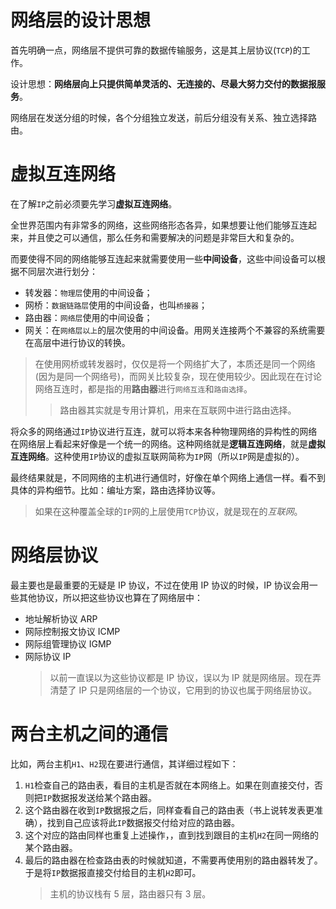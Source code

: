 # 网络层的设计思想

首先明确一点，网络层不提供可靠的数据传输服务，这是其上层协议(`TCP`)的工作。

设计思想：**网络层向上只提供简单灵活的、无连接的、尽最大努力交付的数据报服务**。

网络层在发送分组的时候，各个分组独立发送，前后分组没有关系、独立选择路由。

# 虚拟互连网络

在了解`IP`之前必须要先学习**虚拟互连网络**。

全世界范围内有非常多的网络，这些网络形态各异，如果想要让他们能够互连起来，并且使之可以通信，那么任务和需要解决的问题是非常巨大和复杂的。

而要使得不同的网络能够互连起来就需要使用一些**中间设备**，这些中间设备可以根据不同层次进行划分：

- 转发器：`物理层`使用的中间设备；
- 网桥：`数据链路层`使用的中间设备，也叫`桥接器`；
- 路由器：`网络层`使用的中间设备；
- 网关：在`网络层以上`的层次使用的中间设备。用网关连接两个不兼容的系统需要在高层中进行协议的转换。

> 在使用网桥或转发器时，仅仅是将一个网络扩大了，本质还是同一个网络(因为是同一个网络号)，而网关比较复杂，现在使用较少。因此现在在讨论网络互连时，都是指的用**路由器**进行`网络互连`和`路由选择`。
>
> > 路由器其实就是专用计算机，用来在互联网中进行路由选择。

将众多的网络通过`IP`协议进行互连，就可以将本来各种物理网络的异构性的网络在网络层上看起来好像是一个统一的网络。这种网络就是**逻辑互连网络**，就是**虚拟互连网络**。这种使用`IP`协议的虚拟互联网简称为`IP`网（所以`IP`网是虚拟的）。

最终结果就是，不同网络的主机进行通信时，好像在单个网络上通信一样。看不到具体的异构细节。比如：编址方案，路由选择协议等。

> 如果在这种覆盖全球的`IP`网的上层使用`TCP`协议，就是现在的*互联网*。

# 网络层协议

最主要也是最重要的无疑是 IP 协议，不过在使用 IP 协议的时候，IP 协议会用一些其他协议，所以把这些协议也算在了网络层中：

- 地址解析协议 ARP
- 网际控制报文协议 ICMP
- 网际组管理协议 IGMP
- 网际协议 IP
  > 以前一直误以为这些协议都是 IP 协议，误以为 IP 就是网络层。现在弄清楚了 IP 只是网络层的一个协议，它用到的协议也属于网络层协议。

# 两台主机之间的通信

比如，两台主机`H1`、`H2`现在要进行通信，其详细过程如下：

1.  `H1`检查自己的路由表，看目的主机是否就在本网络上。如果在则直接交付，否则把`IP`数据报发送给某个路由器。
2.  这个路由器在收到`IP`数据报之后，同样查看自己的路由表（书上说转发表更准确），找到自己应该将此`IP`数据报交付给对应的路由器。
3.  这个对应的路由同样也重复上述操作，，直到找到跟目的主机`H2`在同一网络的某个路由器。
4.  最后的路由器在检查路由表的时候就知道，不需要再使用别的路由器转发了。于是将`IP`数据报直接交付给目的主机`H2`即可。
    > 主机的协议栈有 5 层，路由器只有 3 层。
